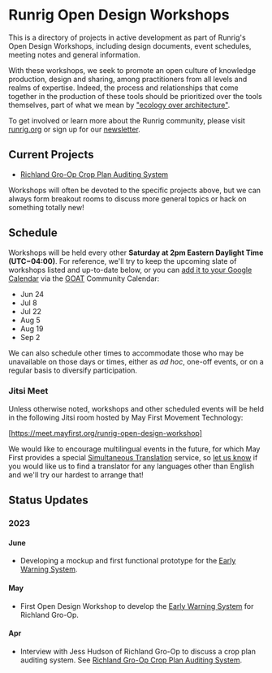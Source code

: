 # Runrig Open Design Workshops
This is a directory of projects in active development as part of Runrig's Open Design Workshops, including design documents, event schedules, meeting notes and general information.

With these workshops, we seek to promote an open culture of knowledge production, design and sharing, among practitioners from all levels and realms of expertise. Indeed, the process and relationships that come together in the production of these tools should be prioritized over the tools themselves, part of what we mean by ["ecology over architecture"].

To get involved or learn more about the Runrig community, please visit [runrig.org] or sign up for our [newsletter].

## Current Projects
- [Richland Gro-Op Crop Plan Auditing System]

Workshops will often be devoted to the specific projects above, but we can always form breakout rooms to discuss more general topics or hack on something totally new!

## Schedule
Workshops will be held every other __Saturday at 2pm Eastern Daylight Time (UTC−04:00)__. For reference, we'll try to keep the upcoming slate of workshops listed and up-to-date below, or you can [add it to your Google Calendar] via the [GOAT] Community Calendar:

- Jun 24
- Jul 8
- Jul 22
- Aug 5
- Aug 19
- Sep 2

We can also schedule other times to accommodate those who may be unavailable on those days or times, either as _ad hoc_, one-off events, or on a regular basis to diversify participation.

### Jitsi Meet
Unless otherwise noted, workshops and other scheduled events will be held in the following Jitsi room hosted by May First Movement Technology:

[https://meet.mayfirst.org/runrig-open-design-workshop]

We would like to encourage multilingual events in the future, for which May First provides a special [Simultaneous Translation] service, so [let us know] if you would like us to find a translator for any languages other than English and we'll try our hardest to arrange that!

## Status Updates
### 2023
#### June
- Developing a mockup and first functional prototype for the [Early Warning System].

#### May
- First Open Design Workshop to develop the [Early Warning System] for Richland Gro-Op.

#### Apr
- Interview with Jess Hudson of Richland Gro-Op to discuss a crop plan auditing system. See [Richland Gro-Op Crop Plan Auditing System].

["ecology over architecture"]: https://runrig.org/overview.html#ecology-over-architecture
[runrig.org]: https://runrig.org
[newsletter]: https://buttondown.email/runrig
[Richland Gro-Op Crop Plan Auditing System]: ./rgo-crop-plan-auditing/README.md
[add it to your Google Calendar]: https://calendar.google.com/calendar/event?action=TEMPLATE&tmeid=MDJ2c3Bqb3EzMWVwMGJuZnI4NGUzbWg1dWtfMjAyMzA2MjRUMTgwMDAwWiB0Mmlvamw0NWRmY3RlbDNqaW82dXFnNDZzc0Bn&tmsrc=t2iojl45dfctel3jio6uqg46ss%40group.calendar.google.com&scp=ALL
[GOAT]: https://goatech.org
[https://meet.mayfirst.org/runrig-open-design-workshop]: https://meet.mayfirst.org/runrig-open-design-workshop
[Simultaneous Translation]: https://i.meet.mayfirst.org/
[let us know]: https://runrig.org/contact.html
[Early Warning System]: https://github.com/runrig-coop/rgo-early-warning-system
